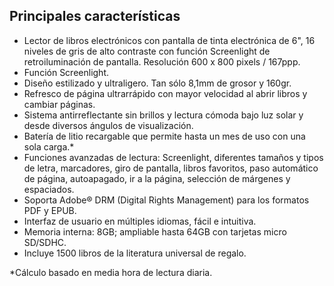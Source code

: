 ## Principales características

- Lector de libros electrónicos con pantalla de tinta electrónica de 6", 16 niveles de gris de alto contraste con función Screenlight de retroiluminación de pantalla. Resolución 600 x 800 pixels / 167ppp. 
- Función Screenlight.
- Diseño estilizado y ultraligero. Tan sólo 8,1mm de grosor y 160gr.
- Refresco de página ultrarrápido con mayor velocidad al abrir libros y cambiar páginas.
- Sistema antirreflectante sin brillos y lectura cómoda bajo luz solar y desde diversos ángulos de visualización.
- Batería de litio recargable que permite hasta un mes de uso con una sola carga.*
- Funciones avanzadas de lectura: Screenlight, diferentes tamaños y tipos de letra, marcadores, giro de pantalla, libros favoritos, paso automático de página, autoapagado, ir a la página, selección de márgenes y espaciados.
- Soporta Adobe® DRM (Digital Rights Management) para los formatos PDF y EPUB.
- Interfaz de usuario en múltiples idiomas, fácil e intuitiva.
- Memoria interna: 8GB; ampliable hasta 64GB con tarjetas micro SD/SDHC. 
- Incluye 1500 libros de la literatura universal de regalo.

*Cálculo basado en media hora de lectura diaria.
